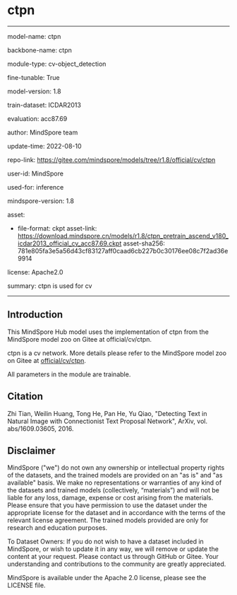 # ctpn

---

model-name: ctpn

backbone-name: ctpn

module-type: cv-object_detection

fine-tunable: True

model-version: 1.8

train-dataset: ICDAR2013

evaluation: acc87.69

author: MindSpore team

update-time: 2022-08-10

repo-link: <https://gitee.com/mindspore/models/tree/r1.8/official/cv/ctpn>

user-id: MindSpore

used-for: inference

mindspore-version: 1.8

asset:

-
    file-format: ckpt
    asset-link: <https://download.mindspore.cn/models/r1.8/ctpn_pretrain_ascend_v180_icdar2013_official_cv_acc87.69.ckpt>
    asset-sha256: 781e805fa3e5a56d43cf83127aff0caad6cb227b0c30176ee08c7f2ad36e9914

license: Apache2.0

summary: ctpn is used for cv

---

## Introduction

This MindSpore Hub model uses the implementation of ctpn from the MindSpore model zoo on Gitee at official/cv/ctpn.

ctpn is a cv network. More details please refer to the MindSpore model zoo on Gitee at [official/cv/ctpn](https://gitee.com/mindspore/models/blob/r1.8/official/cv/ctpn/README.md).

All parameters in the module are trainable.

## Citation

Zhi Tian, Weilin Huang, Tong He, Pan He, Yu Qiao, "Detecting Text in Natural Image with Connectionist Text Proposal Network", ArXiv, vol. abs/1609.03605, 2016.

## Disclaimer

MindSpore ("we") do not own any ownership or intellectual property rights of the datasets, and the trained models are provided on an "as is" and "as available" basis. We make no representations or warranties of any kind of the datasets and trained models (collectively, “materials”) and will not be liable for any loss, damage, expense or cost arising from the materials. Please ensure that you have permission to use the dataset under the appropriate license for the dataset and in accordance with the terms of the relevant license agreement. The trained models provided are only for research and education purposes.

To Dataset Owners: If you do not wish to have a dataset included in MindSpore, or wish to update it in any way, we will remove or update the content at your request. Please contact us through GitHub or Gitee. Your understanding and contributions to the community are greatly appreciated.

MindSpore is available under the Apache 2.0 license, please see the LICENSE file.
